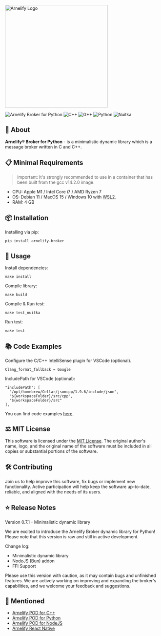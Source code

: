 <img src="https://static.wikia.nocookie.net/arnelify/images/c/c8/Arnelify-logo-2024.png/revision/latest?cb=20240701012515" style="width:336px;" alt="Arnelify Logo" />

![Arnelify Broker for Python](https://img.shields.io/badge/Arnelify%20Broker%20for%20Python-0.7.1-yellow) ![C++](https://img.shields.io/badge/C++-2b-red) ![G++](https://img.shields.io/badge/G++-14.2.0-blue) ![Python](https://img.shields.io/badge/Python-3.11.2-blue) ![Nuitka](https://img.shields.io/badge/Nuitka-2.6.4-blue)

## 🚀 About
**Arnelify® Broker for Python** - is a minimalistic dynamic library which is a message broker written in C and C++.

## 📋 Minimal Requirements
> Important: It's strongly recommended to use in a container that has been built from the gcc v14.2.0 image.
* CPU: Apple M1 / Intel Core i7 / AMD Ryzen 7
* OS: Debian 11 / MacOS 15 / Windows 10 with <a href="https://learn.microsoft.com/en-us/windows/wsl/install">WSL2</a>.
* RAM: 4 GB

## 📦 Installation
Installing via pip:
```
pip install arnelify-broker
```
## 🎉 Usage
Install dependencies:
```
make install
```
Compile library:
```
make build
```
Compile & Run test:
```
make test_nuitka
```
Run test:
```
make test
```
## 📚 Code Examples
Configure the C/C++ IntelliSense plugin for VSCode (optional).
```
Clang_format_fallback = Google
```

IncludePath for VSCode (optional):
```
"includePath": [
  "/opt/homebrew/Cellar/jsoncpp/1.9.6/include/json",
  "${workspaceFolder}/src/cpp",
  "${workspaceFolder}/src"
],
```
You can find code examples <a href="https://github.com/arnelify/arnelify-broker-python/blob/main/tests/index.py">here</a>.

## ⚖️ MIT License
This software is licensed under the <a href="https://github.com/arnelify/arnelify-broker-python/blob/main/LICENSE">MIT License</a>. The original author's name, logo, and the original name of the software must be included in all copies or substantial portions of the software.

## 🛠️ Contributing
Join us to help improve this software, fix bugs or implement new functionality. Active participation will help keep the software up-to-date, reliable, and aligned with the needs of its users.

## ⭐ Release Notes
Version 0.7.1 - Minimalistic dynamic library

We are excited to introduce the Arnelify Broker dynamic library for Python! Please note that this version is raw and still in active development.

Change log:

* Minimalistic dynamic library
* NodeJS (Bun) addon
* FFI Support

Please use this version with caution, as it may contain bugs and unfinished features. We are actively working on improving and expanding the broker's capabilities, and we welcome your feedback and suggestions.

## 🔗 Mentioned

* <a href="https://github.com/arnelify/arnelify-pod-cpp">Arnelify POD for C++</a>
* <a href="https://github.com/arnelify/arnelify-pod-python">Arnelify POD for Python</a>
* <a href="https://github.com/arnelify/arnelify-pod-node">Arnelify POD for NodeJS</a>
* <a href="https://github.com/arnelify/arnelify-react-native">Arnelify React Native</a>